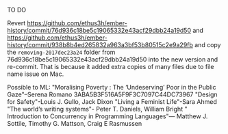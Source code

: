 TO DO

Revert https://github.com/ethus3h/ember-history/commit/76d936c18be5c19065332e43acf29dbb24a19d50 and https://github.com/ethus3h/ember-history/commit/938b8b4ed265832a963a3bf53b80515c2e9a29fb and copy the `removing-2017dec23a24` folder from 76d936c18be5c19065332e43acf29dbb24a19d50 into the new version and re-commit. That is because it added extra copies of many files due to file name issue on Mac.

Possible to ML:
"Moralising Poverty : The ‘Undeserving’ Poor in the Public Gaze"–Serena Romano
3ABA5B3F516A5F9F3C7097C44DC73967
"Design for Safety"-Louis J. Gullo, Jack Dixon
"Living a Feminist Life"-Sara Ahmed
"The worldʼs writing systems"-	Peter T. Daniels, William Bright
"	Introduction to Concurrency in Programming Languages"—	Matthew J. Sottile, Timothy G. Mattson, Craig E Rasmussen
